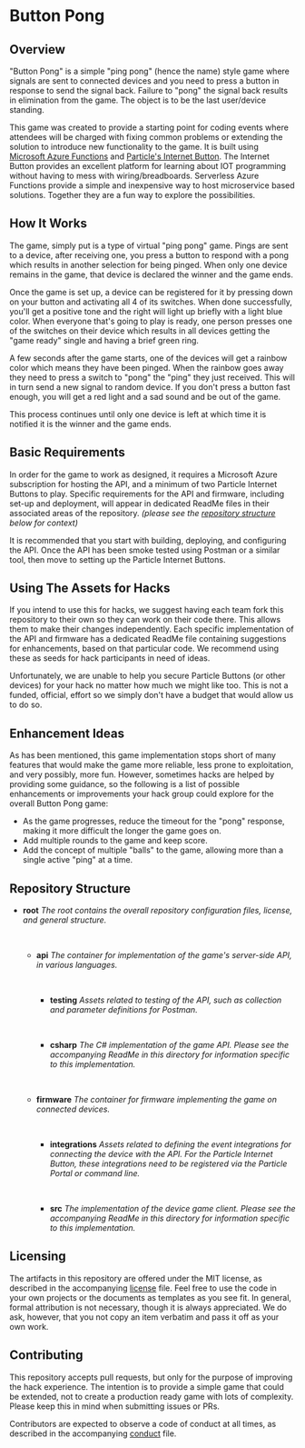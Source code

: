 # Button Pong

## Overview

"Button Pong" is a simple "ping pong" (hence the name) style game where signals are sent to connected devices and you need to press a button in response to send the signal back. Failure to "pong" the signal back results in elimination from the game.  The object is to be the last user/device standing.

This game was created to provide a starting point for coding events where attendees will be charged with fixing common problems or extending the solution to introduce new functionality to the game. It is built using [Microsoft Azure Functions](https://azure.microsoft.com) and [Particle's Internet Button](https://docs.particle.io/guide/tools-and-features/button/photon/). The Internet Button provides an excellent platform for learning about IOT programming without having to mess with wiring/breadboards. Serverless Azure Functions provide a simple and inexpensive way to host microservice based solutions. Together they are a fun way to explore the possibilities.

## How It Works

The game, simply put is a type of virtual "ping pong" game. Pings are sent to a device, after receiving one, you press a button to respond with a pong which results in another selection for being pinged.  When only one device remains in the game, that device is declared the winner and the game ends.

Once the game is set up, a device can be registered for it by pressing down on your button and activating all 4 of its switches. When done successfully, you'll get a positive tone and the right will light up briefly with a light blue color. When everyone that's going to play is ready, one person presses one of the switches on their device which results in all devices getting the "game ready" single and having a brief green ring.

A few seconds after the game starts, one of the devices will get a rainbow color which means they have been pinged. When the rainbow goes away they need to press a switch to "pong" the "ping" they just received. This will in turn send a new signal to random device. If you don't press a button fast enough, you will get a red light and a sad sound and be out of the game.

This process continues until only one device is left at which time it is notified it is the winner and the game ends.

## Basic Requirements

In order for the game to work as designed, it requires a Microsoft Azure subscription for hosting the API, and a minimum of two Particle Internet Buttons to play.  Specific requirements for the API and firmware, including set-up and deployment, will appear in dedicated ReadMe files in their associated areas of the repository.  _(please see the [repository structure](#repository-structure) below for context)_

It is recommended that you start with building, deploying, and configuring the API.  Once the API has been smoke tested using Postman or a similar tool, then move to setting up the Particle Internet Buttons.

## Using The Assets for Hacks

If you intend to use this for hacks, we suggest having each team fork this repository to their own so they can work on their code there. This allows them to make their changes independently.  Each specific implementation of the API and firmware has a dedicated ReadMe file containing suggestions for enhancements, based on that particular code.  We recommend using these as seeds for hack participants in need of ideas.

Unfortunately, we are unable to help you secure Particle Buttons (or other devices) for your hack no matter how much we might like too. This is not a funded, official, effort so we simply don't have a budget that would allow us to do so.

## Enhancement Ideas

As has been mentioned, this game implementation stops short of many features that would make the game more reliable, less prone to exploitation, and very possibly, more fun. However, sometimes hacks are helped by providing some guidance, so the following is a list of possible enhancements or improvements your hack group could explore for the overall Button Pong game:

* As the game progresses, reduce the timeout for the "pong" response, making it more difficult the longer the game goes on.
* Add multiple rounds to the game and keep score.
* Add the concept of multiple "balls" to the game, allowing more than a single active "ping" at a time.

## Repository Structure

* **root**
  _The root contains the overall repository configuration files, license, and general structure._

    &nbsp;

  * **api**
    _The container for implementation of the game's server-side API, in various languages._

    &nbsp;

    * **testing**
      _Assets related to testing of the API, such as collection and parameter definitions for Postman._

      &nbsp;

    * **csharp**
      _The C# implementation of the game API.  Please see the accompanying ReadMe in this directory for information specific to this implementation._

      &nbsp;

  * **firmware**
    _The container for firmware implementing the game on connected devices._

    &nbsp;

    * **integrations**
      _Assets related to defining the event integrations for connecting the device with the API. For the Particle Internet Button, these integrations need to be registered via the Particle Portal or command line._

      &nbsp;

    * **src**
      _The implementation of the device game client.  Please see the accompanying ReadMe in this directory for information specific to this implementation._

## Licensing

The artifacts in this repository are offered under the MIT license, as described in the accompanying [license](./LICENSE "license") file.  Feel free to use the code in your own projects or the documents as templates as you see fit.  In general, formal attribution is not necessary, though it is always appreciated.  We do ask, however, that you not copy an item verbatim and pass it off as your own work.

## Contributing

This repository accepts pull requests, but only for the purpose of improving the hack experience. The intention is to provide a simple game that could be extended, not to create a production ready game with lots of complexity. Please keep this in mind when submitting issues or PRs.

Contributors are expected to observe a code of conduct at all times, as described in the accompanying [conduct](./CONDUCT.md "code of conduct") file.